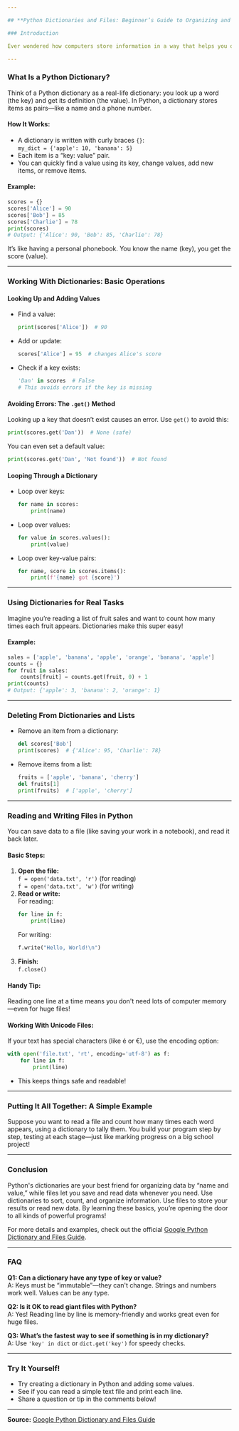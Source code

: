 ```yaml
---

## **Python Dictionaries and Files: Beginner’s Guide to Organizing and Reading Data**

### Introduction

Ever wondered how computers store information in a way that helps you quickly find what you need? Or how you can read and write data to files using Python? Whether you're saving a bunch of scores, keeping track of names, or dealing with documents, Python’s dictionaries (dicts) and file operations are your go-to tools. In this blog post, we'll break down these concepts so you can easily use them in your own projects—even if you’re just starting out!

---
```


### **What Is a Python Dictionary?**

Think of a Python dictionary as a real-life dictionary: you look up a word (the key) and get its definition (the value). In Python, a dictionary stores items as pairs—like a name and a phone number.

#### **How It Works:**
- A dictionary is written with curly braces `{}`:  
  `my_dict = {'apple': 10, 'banana': 5}`
- Each item is a “key: value” pair.
- You can quickly find a value using its key, change values, add new items, or remove items.

#### **Example:**

```python
scores = {}
scores['Alice'] = 90
scores['Bob'] = 85
scores['Charlie'] = 78
print(scores)
# Output: {'Alice': 90, 'Bob': 85, 'Charlie': 78}
```

It’s like having a personal phonebook. You know the name (key), you get the score (value).

---

### **Working With Dictionaries: Basic Operations**

#### **Looking Up and Adding Values**

- Find a value:
  ```python
  print(scores['Alice'])  # 90
  ```
- Add or update:
  ```python
  scores['Alice'] = 95  # changes Alice's score
  ```
- Check if a key exists:
  ```python
  'Dan' in scores  # False
  # This avoids errors if the key is missing
  ```

#### **Avoiding Errors: The `.get()` Method**

Looking up a key that doesn’t exist causes an error. Use `get()` to avoid this:
```python
print(scores.get('Dan'))  # None (safe)
```
You can even set a default value:
```python
print(scores.get('Dan', 'Not found'))  # Not found
```

#### **Looping Through a Dictionary**

- Loop over keys:
  ```python
  for name in scores:
      print(name)
  ```
- Loop over values:
  ```python
  for value in scores.values():
      print(value)
  ```
- Loop over key-value pairs:
  ```python
  for name, score in scores.items():
      print(f'{name} got {score}')
  ```

---

### **Using Dictionaries for Real Tasks**

Imagine you’re reading a list of fruit sales and want to count how many times each fruit appears. Dictionaries make this super easy!

#### **Example:**

```python
sales = ['apple', 'banana', 'apple', 'orange', 'banana', 'apple']
counts = {}
for fruit in sales:
    counts[fruit] = counts.get(fruit, 0) + 1
print(counts)
# Output: {'apple': 3, 'banana': 2, 'orange': 1}
```

---

### **Deleting From Dictionaries and Lists**

- Remove an item from a dictionary:
  ```python
  del scores['Bob']
  print(scores)  # {'Alice': 95, 'Charlie': 78}
  ```
- Remove items from a list:
  ```python
  fruits = ['apple', 'banana', 'cherry']
  del fruits[1]
  print(fruits)  # ['apple', 'cherry']
  ```

---

### **Reading and Writing Files in Python**

You can save data to a file (like saving your work in a notebook), and read it back later.

#### **Basic Steps:**
1. **Open the file:**  
   `f = open('data.txt', 'r')`  (for reading)  
   `f = open('data.txt', 'w')`  (for writing)
2. **Read or write:**  
   For reading:  
   ```python
   for line in f:
       print(line)
   ```
   For writing:  
   ```python
   f.write("Hello, World!\n")
   ```
3. **Finish:**  
   `f.close()`

#### **Handy Tip:**  
Reading one line at a time means you don't need lots of computer memory—even for huge files!

#### **Working With Unicode Files:**

If your text has special characters (like é or €), use the encoding option:
```python
with open('file.txt', 'rt', encoding='utf-8') as f:
    for line in f:
        print(line)
```
- This keeps things safe and readable!

---

### **Putting It All Together: A Simple Example**

Suppose you want to read a file and count how many times each word appears, using a dictionary to tally them. You build your program step by step, testing at each stage—just like marking progress on a big school project!

---

### **Conclusion**

Python's dictionaries are your best friend for organizing data by “name and value,” while files let you save and read data whenever you need. Use dictionaries to sort, count, and organize information. Use files to store your results or read new data. By learning these basics, you’re opening the door to all kinds of powerful programs!

For more details and examples, check out the official [Google Python Dictionary and Files Guide](https://developers.google.com/edu/python/dict-files).

---

### **FAQ**

**Q1: Can a dictionary have any type of key or value?**  
A: Keys must be “immutable”—they can't change. Strings and numbers work well. Values can be any type.

**Q2: Is it OK to read giant files with Python?**  
A: Yes! Reading line by line is memory-friendly and works great even for huge files.

**Q3: What’s the fastest way to see if something is in my dictionary?**  
A: Use `'key' in dict` or `dict.get('key')` for speedy checks.

---

### **Try It Yourself!**

- Try creating a dictionary in Python and adding some values.
- See if you can read a simple text file and print each line.
- Share a question or tip in the comments below!

---

**Source:** [Google Python Dictionary and Files Guide](https://developers.google.com/edu/python/dict-files)